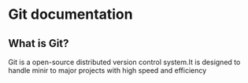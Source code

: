 # Git documentation
## What is Git?
<p>Git is a open-source distributed version control system.It is designed to handle minir to major projects with high speed and efficiency</p>
